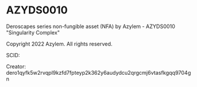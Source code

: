 # AZYDS0010
Deroscapes series non-fungible asset (NFA) by Azylem - AZYDS0010 "Singularity Complex"

Copyright 2022 Azylem. All rights reserved.

SCID: 

Creator: dero1qyfk5w2rvqpl9kzfd7fpteyp2k362y6audydcu2qrgcmj6vtasfkgqq9704gn
